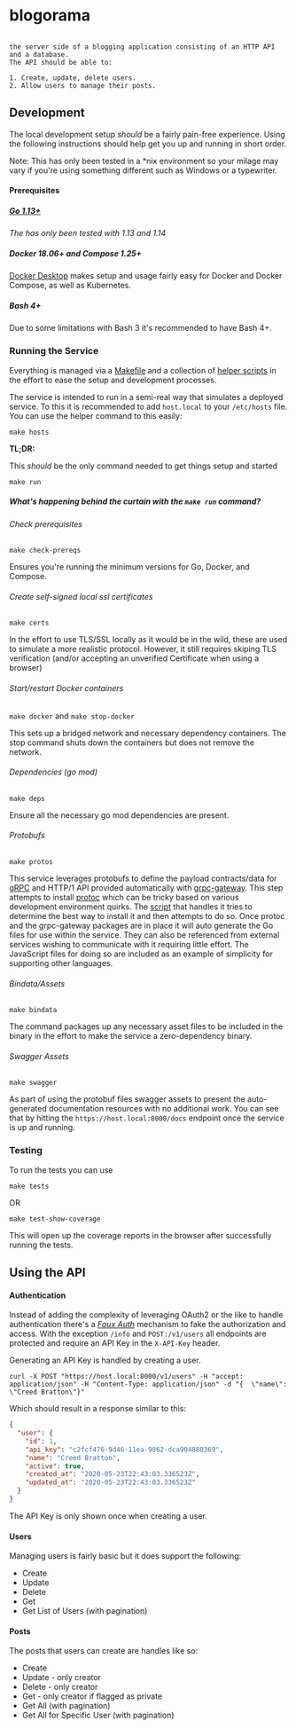 # blogorama

```

the server side of a blogging application consisting of an HTTP API and a database.
The API should be able to:

1. Create, update, delete users.
2. Allow users to manage their posts.

```

## Development

The local development setup _should_ be a fairly pain-free experience. Using the following instructions should help get you up and running in short order.

Note: This has only been tested in a \*nix environment so your milage may vary if you're using something different such as Windows or a typewriter.

#### Prerequisites

##### [Go 1.13+](https://golang.org/dl/)

_The has only been tested with 1.13 and 1.14_

##### Docker 18.06+ and Compose 1.25+

[Docker Desktop](https://www.docker.com/products/docker-desktop) makes setup and usage fairly easy for Docker and Docker Compose, as well as Kubernetes.

##### Bash 4+

Due to some limitations with Bash 3 it's recommended to have Bash 4+.

### Running the Service

Everything is managed via a [Makefile](https://github.com/stevepartridge/blogorama/tree/master/_scripts) and a collection of [helper scripts](https://github.com/stevepartridge/blogorama/tree/master/Makefile) in the effort to ease the setup and development processes.

The service is intended to run in a semi-real way that simulates a deployed service. To this it is recommended to add `host.local` to your `/etc/hosts` file. You can use the helper command to this easily:

```
make hosts
```

**TL;DR:**

This _should_ be the only command needed to get things setup and started

```
make run
```

##### What's happening behind the curtain with the `make run` command?

###### Check prerequisites

`make check-prereqs`

Ensures you're running the minimum versions for Go, Docker, and Compose.

###### Create self-signed local ssl certificates

`make certs`

In the effort to use TLS/SSL locally as it would be in the wild, these are used to simulate a more realistic protocol. However, it still requires skiping TLS verification (and/or accepting an unverified Certificate when using a browser)

###### Start/restart Docker containers

`make docker` and `make stop-docker`

This sets up a bridged network and necessary dependency containers. The stop command shuts down the containers but does not remove the network.

###### Dependencies (go mod)

`make deps`

Ensure all the necessary go mod dependencies are present.

###### Protobufs

`make protos`

This service leverages protobufs to define the payload contracts/data for [gRPC](https://grpc.io/) and HTTP/1 API provided automatically with [grpc-gateway](https://github.com/grpc-ecosystem/grpc-gateway). This step attempts to install [protoc](https://github.com/protocolbuffers/protobuf) which can be tricky based on various development environment quirks. The [script](https://github.com/stevepartridge/blogorama/blob/master/_scripts/protos.sh) that handles it tries to determine the best way to install it and then attempts to do so. Once protoc and the grpc-gateway packages are in place it will auto generate the Go files for use within the service. They can also be referenced from external services wishing to communicate with it requiring little effort. The JavaScript files for doing so are included as an example of simplicity for supporting other languages.

###### Bindata/Assets

`make bindata`

The command packages up any necessary asset files to be included in the binary in the effort to make the service a zero-dependency binary.

###### Swagger Assets

`make swagger`

As part of using the protobuf files swagger assets to present the auto-generated documentation resources with no additional work. You can see that by hitting the `https://host.local:8000/docs` endpoint once the service is up and running.

### Testing
To run the tests you can use
```
make tests
```
OR
```
make test-show-coverage
```
This will open up the coverage reports in the browser after successfully running the tests.

## Using the API

#### Authentication

Instead of adding the complexity of leveraging OAuth2 or the like to handle authentication there's a [_Faux Auth_](https://github.com/stevepartridge/blogorama/tree/master/pkg/fauxauth) mechanism to fake the authorization and access. With the exception `/info` and `POST:/v1/users` all endpoints are protected and require an API Key in the `X-API-Key` header.

Generating an API Key is handled by creating a user.

```
curl -X POST "https://host.local:8000/v1/users" -H "accept: application/json" -H "Content-Type: application/json" -d "{  \"name\": \"Creed Bratton\"}"
```

Which should result in a response similar to this:

```json
{
  "user": {
    "id": 1,
    "api_key": "c2fcf476-9d46-11ea-9862-dca904888369",
    "name": "Creed Bratton",
    "active": true,
    "created_at": "2020-05-23T22:43:03.336523Z",
    "updated_at": "2020-05-23T22:43:03.336523Z"
  }
}
```

The API Key is only shown once when creating a user.

#### Users

Managing users is fairly basic but it does support the following:

- Create
- Update
- Delete
- Get
- Get List of Users (with pagination)

#### Posts

The posts that users can create are handles like so:

- Create
- Update - only creator
- Delete - only creator
- Get - only creator if flagged as private
- Get All (with pagination)
- Get All for Specific User (with pagination)
